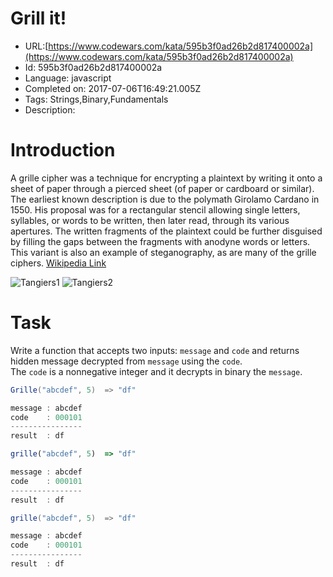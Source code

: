 # Grill it!

 - URL:[https://www.codewars.com/kata/595b3f0ad26b2d817400002a](https://www.codewars.com/kata/595b3f0ad26b2d817400002a)
 - Id: 595b3f0ad26b2d817400002a
 - Language: javascript
 - Completed on: 2017-07-06T16:49:21.005Z
 - Tags: Strings,Binary,Fundamentals
 - Description:
# Introduction 

A grille cipher was a technique for encrypting a plaintext by writing it onto a sheet of paper through a pierced sheet (of paper or cardboard or similar). The earliest known description is due to the polymath Girolamo Cardano in 1550. His proposal was for a rectangular stencil allowing single letters, syllables, or words to be written, then later read, through its various apertures. The written fragments of the plaintext could be further disguised by filling the gaps between the fragments with anodyne words or letters. This variant is also an example of steganography, as are many of the grille ciphers. 
<a href="https://en.wikipedia.org/wiki/Grille_(cryptography)">Wikipedia Link</a> 

![Tangiers1](https://upload.wikimedia.org/wikipedia/commons/8/8a/Tangiers1.png)
![Tangiers2](https://upload.wikimedia.org/wikipedia/commons/b/b9/Tangiers2.png)

# Task

Write a function that accepts two inputs: `message` and `code` and returns hidden message decrypted from `message` using the `code`.   
The `code` is a nonnegative integer and it decrypts in binary the `message`. 


```csharp
Grille("abcdef", 5)  => "df"

message : abcdef
code    : 000101
----------------
result  : df

```
```javascript
grille("abcdef", 5)  => "df"

message : abcdef
code    : 000101
----------------
result  : df

```
```java
grille("abcdef", 5)  => "df"

message : abcdef
code    : 000101
----------------
result  : df

```





